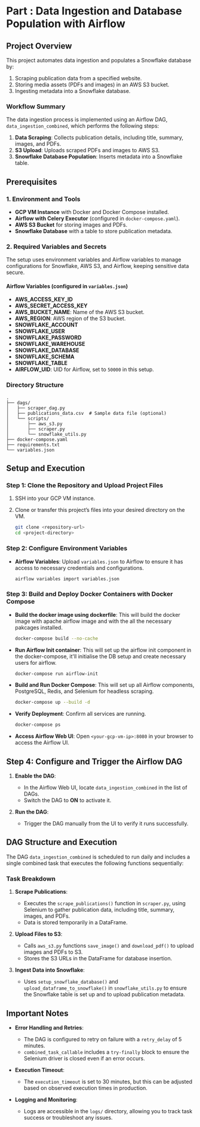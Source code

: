 # Part : Data Ingestion and Database Population with Airflow

## Project Overview

This project automates data ingestion and populates a Snowflake database by:
1. Scraping publication data from a specified website.
2. Storing media assets (PDFs and images) in an AWS S3 bucket.
3. Ingesting metadata into a Snowflake database.

### Workflow Summary

The data ingestion process is implemented using an Airflow DAG, `data_ingestion_combined`, which performs the following steps:
1. **Data Scraping**: Collects publication details, including title, summary, images, and PDFs.
2. **S3 Upload**: Uploads scraped PDFs and images to AWS S3.
3. **Snowflake Database Population**: Inserts metadata into a Snowflake table.

## Prerequisites

### 1. Environment and Tools

- **GCP VM Instance** with Docker and Docker Compose installed.
- **Airflow with Celery Executor** (configured in `docker-compose.yaml`).
- **AWS S3 Bucket** for storing images and PDFs.
- **Snowflake Database** with a table to store publication metadata.

### 2. Required Variables and Secrets

The setup uses environment variables and Airflow variables to manage configurations for Snowflake, AWS S3, and Airflow, keeping sensitive data secure.

#### Airflow Variables (configured in `variables.json`)
- **AWS_ACCESS_KEY_ID**
- **AWS_SECRET_ACCESS_KEY**
- **AWS_BUCKET_NAME**: Name of the AWS S3 bucket.
- **AWS_REGION**: AWS region of the S3 bucket.
- **SNOWFLAKE_ACCOUNT**
- **SNOWFLAKE_USER**
- **SNOWFLAKE_PASSWORD**
- **SNOWFLAKE_WAREHOUSE**
- **SNOWFLAKE_DATABASE**
- **SNOWFLAKE_SCHEMA**
- **SNOWFLAKE_TABLE**
- **AIRFLOW_UID**: UID for Airflow, set to `50000` in this setup.



### Directory Structure

```
.
├── dags/
│   ├── scraper_dag.py
│   ├── publications_data.csv  # Sample data file (optional)
│   └── scripts/
│       ├── aws_s3.py
│       ├── scraper.py
│       └── snowflake_utils.py
├── docker-compose.yaml
├── requirements.txt
└── variables.json
```


## Setup and Execution

### Step 1: Clone the Repository and Upload Project Files
1. SSH into your GCP VM instance.
2. Clone or transfer this project’s files into your desired directory on the VM.

    ```bash
    git clone <repository-url>
    cd <project-directory>
    ```

### Step 2: Configure Environment Variables
- **Airflow Variables**: Upload `variables.json` to Airflow to ensure it has access to necessary credentials and configurations.

    ```bash
    airflow variables import variables.json
    ```

### Step 3: Build and Deploy Docker Containers with Docker Compose

- **Build the docker image using dockerfile**: This will build the docker image with apache airflow image and with the all the necessary pakcages installed.

    ```bash
    docker-compose build --no-cache
    ```

- **Run Airflow Init container**: This will set up the airflow init component in the docker-compose, it'll initialise the DB setup and create necessary users for airflow.

    ```bash
    docker-compose run airflow-init
    ```

- **Build and Run Docker Compose**: This will set up all Airflow components, PostgreSQL, Redis, and Selenium for headless scraping.

    ```bash
    docker-compose up --build -d
    ```

- **Verify Deployment**: Confirm all services are running.

    ```bash
    docker-compose ps
    ```
    
- **Access Airflow Web UI**: Open `<your-gcp-vm-ip>:8080` in your browser to access the Airflow UI.

## Step 4: Configure and Trigger the Airflow DAG
1. **Enable the DAG**:
    - In the Airflow Web UI, locate `data_ingestion_combined` in the list of DAGs.
    - Switch the DAG to **ON** to activate it.

2. **Run the DAG**:
    - Trigger the DAG manually from the UI to verify it runs successfully.



## DAG Structure and Execution

The DAG `data_ingestion_combined` is scheduled to run daily and includes a single combined task that executes the following functions sequentially:

### Task Breakdown

1. **Scrape Publications**:
    - Executes the `scrape_publications()` function in `scraper.py`, using Selenium to gather publication data, including title, summary, images, and PDFs.
    - Data is stored temporarily in a DataFrame.

2. **Upload Files to S3**:
    - Calls `aws_s3.py` functions `save_image()` and `download_pdf()` to upload images and PDFs to S3.
    - Stores the S3 URLs in the DataFrame for database insertion.

3. **Ingest Data into Snowflake**:
    - Uses `setup_snowflake_database()` and `upload_dataframe_to_snowflake()` in `snowflake_utils.py` to ensure the Snowflake table is set up and to upload publication metadata.

## Important Notes

- **Error Handling and Retries**:
    - The DAG is configured to retry on failure with a `retry_delay` of 5 minutes.
    - `combined_task_callable` includes a `try-finally` block to ensure the Selenium driver is closed even if an error occurs.

- **Execution Timeout**:
    - The `execution_timeout` is set to 30 minutes, but this can be adjusted based on observed execution times in production.

- **Logging and Monitoring**:
    - Logs are accessible in the `logs/` directory, allowing you to track task success or troubleshoot any issues.
